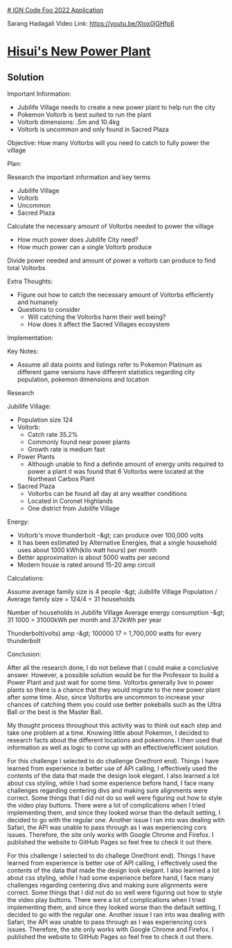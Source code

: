 <u># IGN Code Foo 2022 Application</u>

Sarang Hadagali
Video Link: https://youtu.be/Xtox0jGHfp8

<h1><u>Hisui's New Power Plant</u></h1>
<h2>Solution</h2>
Important Information:

- Jubilife Village needs to create a new power plant to help run the city
- Pokemon Voltorb is best suited to run the plant
- Voltorb dimensions: .5m and 10.4kg
- Voltorb is uncommon and only found in Sacred Plaza

Objective: How many Voltorbs will you need to catch to fully power the village

Plan:

Research the important information and key terms

- Jubilife Village
- Voltorb
- Uncommon
- Sacred Plaza

Calculate the necessary amount of Voltorbs needed to power the village

- How much power does Jubilife City need?
- How much power can a single Voltorb produce

Divide power needed and amount of power a voltorb can produce to find total Voltorbs

Extra Thoughts:

- Figure out how to catch the necessary amount of Voltorbs efficiently and humanely
- Questions to consider
  - Will catching the Voltorbs harm their well being?
  - How does it affect the Sacred Villages ecosystem

Implementation:

Key Notes:

- Assume all data points and listings refer to Pokemon Platinum as different game versions have different statistics regarding city population, pokemon dimensions and location

Research

Jubilife Village:

- Population size 124
- Voltorb:
  - Catch rate 35.2%
  - Commonly found near power plants
  - Growth rate is medium fast
- Power Plants
  - Although unable to find a definite amount of energy units required to power a plant it was found that 6 Voltorbs were located at the Northeast Carbos Plant
- Sacred Plaza
  - Voltorbs can be found all day at any weather conditions
  - Located in Coronet Highlands
  - One district from Jubilife Village

Energy:

- Voltorb&#39;s move thunderbolt -\&gt; can produce over 100,000 volts
- It has been estimated by Alternative Energies, that a single household uses about 1000 kWh(kilo watt hours) per month
- Better approximation is about 5000 watts per second
- Modern house is rated around 15-20 amp circuit

Calculations:

Assume average family size is 4 people -\&gt; Juibilife Village Population / Average family size = 124/4 = 31 households

Number of households in Jubilife Village Average energy consumption -\&gt; 31 1000 = 31000kWh per month and 372kWh per year

Thunderbolt(volts) amp -\&gt; 100000 17 = 1,700,000 watts for every thunderbolt

Conclusion:

After all the research done, I do not believe that I could make a conclusive answer. However, a possible solution would be for the Professor to build a Power Plant and just wait for some time. Voltorbs generally live in power plants so there is a chance that they would migrate to the new power plant after some time. Also, since Voltorbs are uncommon to increase your chances of catching them you could use better pokeballs such as the Ultra Ball or the best is the Master Ball.

My thought process throughout this activity was to think out each step and take one problem at a time. Knowing little about Pokemon, I decided to research facts about the different locations and pokemons. I then used that information as well as logic to come up with an effective/efficient solution.

For this challenge I selected to do challenge One(front end). Things I have learned from experience is better use of API calling, I effectively used the contents of the data that made the design look elegant. I also learned a lot about css styling, while I had some experience before hand, I face many challenges regarding centering divs and making sure alignments were correct. Some things that I did not do so well were figuring out how to style the video play buttons. There were a lot of complications when I tried implementing them, and since they looked worse than the default setting, I decided to go with the regular one. Another issue I ran into was dealing with Safari, the API was unable to pass through as I was experiencing cors issues. Therefore, the site only works with Google Chrome and Firefox. I published the website to GitHub Pages so feel free to check it out there.

For this challenge I selected to do challege One(front end). Things I have learned from experience is better use of API calling, I effectively used the contents of the data that made the design look elegant. I also learned a lot about css styling, while I had some experience before hand, I face many challenges regarding centering divs and making sure alignments were correct. Some things that I did not do so well were figuring out how to style the video play buttons. There were a lot of complications when I tried implementing them, and since they looked worse than the default setting, I decided to go with the regular one. Another issue I ran into was dealing with Safari, the API was unable to pass through as I was experiencing cors issues. Therefore, the site only works with Google Chrome and Firefox. I published the website to GitHub Pages so feel free to check it out there.
